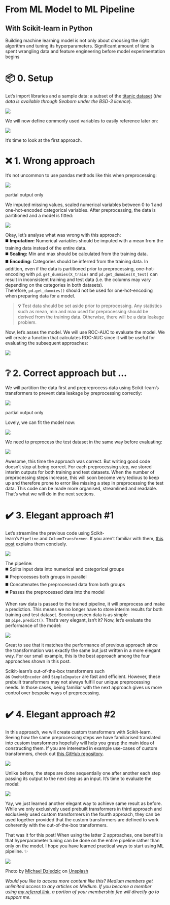 # From ML Model to ML Pipeline

## With Scikit-learn in Python

Building machine learning model is not only about choosing the right algorithm and tuning its hyperparameters. Significant amount of time is spent wrangling data and feature engineering before model experimentation begins

# 📦 0. Setup

Let’s import libraries and a sample data: a subset of the [titanic dataset](https://github.com/mwaskom/seaborn-data/blob/master/titanic.csv) (_the data is available through Seaborn under the BSD-3 licence_).

![](https://miro.medium.com/max/1222/0*IGy4qWra-0-mx51C.png)

We will now define commonly used variables to easily reference later on:

![](https://miro.medium.com/max/998/0*CjL9shFjpnd8ET9n.png)

It’s time to look at the first approach.

# ❌ 1. Wrong approach

It’s not uncommon to use pandas methods like this when preprocessing:

![](https://miro.medium.com/max/1186/0*9fr9Zk_J1NGMqlUm.png)

partial output only

We imputed missing values, scaled numerical variables between 0 to 1 and one-hot-encoded categorical variables. After preprocessing, the data is partitioned and a model is fitted:

![](https://miro.medium.com/max/434/0*XWCJW2LiOKoo1SlD.png)

Okay, let’s analyse what was wrong with this approach:  
◼️ **Imputation:** Numerical variables should be imputed with a mean from the training data instead of the entire data.  
◼️ **Scaling:** Min and max should be calculated from the training data.  
◼️ **Encoding:** Categories should be inferred from the training data. In addition, even if the data is partitioned prior to preprocessing, one-hot-encoding with `pd.get_dummies(X_train)` and `pd.get_dummies(X_test)` can result in inconsistent training and test data (i.e. the columns may vary depending on the categories in both datasets). Therefore, `pd.get_dummies()` should not be used for one-hot-encoding when preparing data for a model.

> **💡** Test data should be set aside prior to preprocessing. Any statistics such as mean, min and max used for preprocessing should be derived from the training data. Otherwise, there will be a data leakage problem.

Now, let’s asses the model. We will use ROC-AUC to evaluate the model. We will create a function that calculates ROC-AUC since it will be useful for evaluating the subsequent approaches:

![](https://miro.medium.com/max/436/0*_d6jp5eTefUckSMt.png)

# ❔ 2. Correct approach but …

We will partition the data first and prepreprocess data using Scikit-learn’s transformers to prevent data leakage by preprocessing correctly:

![](https://miro.medium.com/max/1236/0*iSQLKXBGmhTGn99A.png)

partial output only

Lovely, we can fit the model now:

![](https://miro.medium.com/max/434/0*iohkplIbmBORcOgp.png)

We need to preprocess the test dataset in the same way before evaluating:

![](https://miro.medium.com/max/424/0*GVdNgn6tqoqkRuMV.png)

Awesome, this time the approach was correct. But writing good code doesn’t stop at being correct. For each preprocessing step, we stored interim outputs for both training and test datasets. When the number of preprocessing steps increase, this will soon become very tedious to keep up and therefore prone to error like missing a step in preprocessing the test data. This code can be made more organised, streamlined and readable. That’s what we will do in the next sections.

# ✔️ 3. Elegant approach #1

Let’s streamline the previous code using Scikit-learn’s `Pipeline` and `ColumnTransformer`. If you aren’t familiar with them, [this post](https://towardsdatascience.com/pipeline-columntransformer-and-featureunion-explained-f5491f815f) explains them concisely.

![](https://miro.medium.com/max/706/0*QdlWg2MnZgqDrgrC.png)

The pipeline:  
◼️ Splits input data into numerical and categorical groups  
◼️ Preprocesses both groups in parallel  
◼️ Concatenates the preprocessed data from both groups  
◼️ Passes the preprocessed data into the model

When raw data is passed to the trained pipeline, it will preprocess and make a prediction. This means we no longer have to store interim results for both training and test dataset. Scoring unseen data is as simple as `pipe.predict()`. That’s very elegant, isn’t it? Now, let’s evaluate the performance of the model:

![](https://miro.medium.com/max/414/0*V77wFe-RYVNl1glq.png)

Great to see that it matches the performance of previous approach since the transformation was exactly the same but just written in a more elegant way. For our small example, this is the best approach among the four approaches shown in this post.

Scikit-learn’s out-of-the-box transformers such as `OneHotEncoder` and `SimpleImputer` are fast and efficient. However, these prebuilt transformers may not always fulfill our unique preprocessing needs. In those cases, being familiar with the next approach gives us more control over bespoke ways of preprocessing.

# ✔️ 4. Elegant approach #2

In this approach, we will create custom transformers with Scikit-learn. Seeing how the same preprocessing steps we have familiarised translated into custom transformers hopefully will help you grasp the main idea of constructing them. If you are interested in example use-cases of custom transformers, check out [this GitHub repository](https://github.com/zluvsand/ml_pipeline).

![](https://miro.medium.com/max/410/0*MKd0yHKJkYPfSiES.png)

Unlike before, the steps are done sequentially one after another each step passing its output to the next step as an input. It’s time to evaluate the model:

![](https://miro.medium.com/max/414/0*rDLVJAtROuQ-CVad.png)

Yay, we just learned another elegant way to achieve same result as before. While we only exclusively used prebuilt transformers in third approach and exclusively used custom transformers in the fourth approach, they can be used together provided that the custom transformers are defined to work coherently with the out-of-the-box transformers.

That was it for this post! When using the latter 2 approaches, one benefit is that hyperparameter tuning can be done on the entire pipeline rather than only on the model. I hope you have learned practical ways to start using ML pipeline. ✨

![](https://miro.medium.com/max/1400/0*gCMoEuqtq-l73V7t)

Photo by [Michael Dziedzic](https://unsplash.com/@lazycreekimages?utm_source=medium&utm_medium=referral) on [Unsplash](https://unsplash.com/?utm_source=medium&utm_medium=referral)

_Would you like to access more content like this? Medium members get unlimited access to any articles on Medium. If you become a member using_ [_my referral link_](https://zluvsand.medium.com/membership), _a portion of your membership fee will directly go to support me._